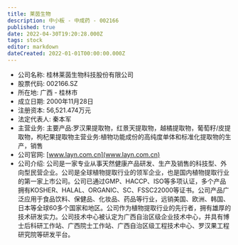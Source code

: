 ```yaml
---
title: 莱茵生物
description: 中小板 - 中成药 - 002166
published: true
date: 2022-04-30T19:20:28.000Z
tags: stock
editor: markdown
dateCreated: 2022-01-01T00:00:00.000Z
---
```


- 公司名称: 桂林莱茵生物科技股份有限公司
- 股票代码: 002166.SZ
- 所在地: 广西 - 桂林市
- 成立日期: 2000年11月28日
- 注册资本: 56,521.474万元
- 法定代表人: 秦本军
- 主营业务: 主要产品:罗汉果提取物，红景天提取物，越橘提取物，葡萄籽/皮提取物，枸杞果提取物主营业务:植物功能成份的高纯度单体和标准化提取物的生产，销售
- 公司官网: [www.layn.com.cn](www.layn.com.cn)
- 公司介绍: 公司是一家专业从事天然健康产品研发、生产及销售的科技型、外向型民营企业。公司是全球植物提取行业的领军企业，也是国内植物提取行业的第一家上市公司。公司已通过GMP、HACCP、ISO等多项认证，多个产品拥有KOSHER、HALAL、ORGANIC、SC、FSSC22000等证书。公司产品广泛应用于食品饮料、保健品、化妆品、药品等行业，远销美国、欧洲、韩国、日本等全球60多个国家和地区。公司作为植物提取行业的先行者，拥有雄厚的技术研发实力。公司技术中心被认定为广西自治区级企业技术中心，并具有博士后科研工作站、广西院士工作站、广西自治区级工程技术中心、罗汉果工程研究院等研发平台。


